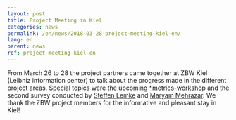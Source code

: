 ```yaml
---
layout: post
title: Project Meeting in Kiel
categories: news
permalink: /en/news/2018-03-28-project-meeting-kiel-en/
lang: en
parent: news
ref: project-meeting-kiel-en
---  
```


From March 26 to 28 the project partners came together at ZBW Kiel (Leibniz information center) to talk about the progress made in the different project areas. Special topics were the upcoming [*metrics-workshop](https://metrics-project.net/en/events/workshop2018/) and the second survey conducted by [Steffen Lemke](https://metrics-project.net/en/uber_uns/team/) and [Maryam Mehrazar](https://metrics-project.net/en/uber_uns/team/). 
We thank the ZBW project members for the informative and pleasant stay in Kiel!
